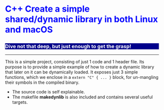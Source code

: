 # <p style="color:blue;"> C++ Create a simple shared/dynamic library in both Linux and macOS</p>

### <p style="background-color:darkblue; color:white">Dive not that deep, but just enough to get the grasp!</p>
---

This is a simple project, consisting of just 1 code and 1 header file. 
Its purpose is to provide a simple example of how to create a dynamic library that later on it can be dynamically loaded. It exposes just 3 simple functions, which we enclose in a ```extern "C" { ... }``` block, for un-mangling their symbols in the compiled binary. 

- The source code is self explainable. 
- The makefile **makedynlib** is also included and contains several useful targets.

